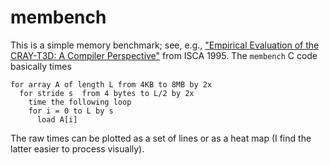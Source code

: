 # membench

This is a simple memory benchmark; see, e.g.,
["Empirical Evaluation of the CRAY-T3D: A Compiler Perspective"][1]
from ISCA 1995.  The `membench` C code basically times

    for array A of length L from 4KB to 8MB by 2x
      for stride s  from 4 bytes to L/2 by 2x
        time the following loop
        for i = 0 to L by s
          load A[i]

The raw times can be plotted as a set of lines or as a heat map
(I find the latter easier to process visually).

[1]: http://pages.cs.wisc.edu/~remzi/Postscript/isca95.pdf
